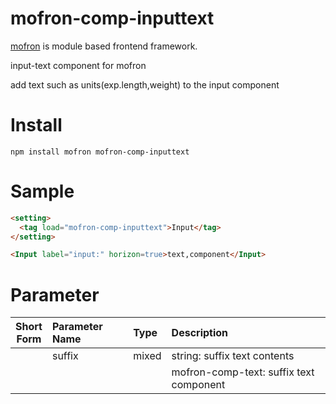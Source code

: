 # mofron-comp-inputtext
[mofron](https://mofron.github.io/mofron/) is module based frontend framework.

input-text component for mofron

add text such as units(exp.length,weight) to the input component 


# Install
```
npm install mofron mofron-comp-inputtext
```

# Sample
```html
<setting>
  <tag load="mofron-comp-inputtext">Input</tag>
</setting>

<Input label="input:" horizon=true>text,component</Input>
```

# Parameter

| Short<br>Form | Parameter Name | Type | Description |
|:-------------:|:---------------|:-----|:------------|
| | suffix | mixed | string: suffix text contents |
| | | | mofron-comp-text: suffix text component |

